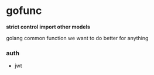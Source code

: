 # gofunc

**strict control import other models**

golang common function 
we want to do better for anything

### auth

- jwt


